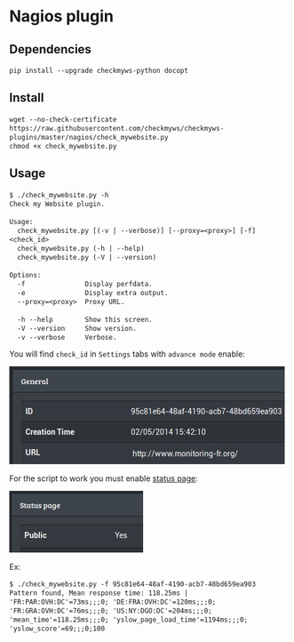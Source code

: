 # Nagios plugin

## Dependencies

    pip install --upgrade checkmyws-python docopt

## Install
```
wget --no-check-certificate https://raw.githubusercontent.com/checkmyws/checkmyws-plugins/master/nagios/check_mywebsite.py
chmod +x check_mywebsite.py
```

## Usage

```
$ ./check_mywebsite.py -h
Check my Website plugin.

Usage:
  check_mywebsite.py [(-v | --verbose)] [--proxy=<proxy>] [-f] <check_id>
  check_mywebsite.py (-h | --help)
  check_mywebsite.py (-V | --version)

Options:
  -f               Display perfdata.
  -e               Display extra output.
  --proxy=<proxy>  Proxy URL.
  
  -h --help        Show this screen.
  -V --version     Show version.
  -v --verbose     Verbose.
```

You will find `check_id` in `Settings` tabs with `advance mode` enable:

![](../doc/check_id.jpg)


For the script to work you must enable [status page](http://wooster.checkmy.ws/2014/05/checkmyws-status-page/):

![](../doc/status_page.jpg)

Ex:

    $ ./check_mywebsite.py -f 95c81e64-48af-4190-acb7-48bd659ea903
    Pattern found, Mean response time: 118.25ms | 'FR:PAR:OVH:DC'=73ms;;;0; 'DE:FRA:OVH:DC'=120ms;;;0; 'FR:GRA:OVH:DC'=76ms;;;0; 'US:NY:DGO:DC'=204ms;;;0; 'mean_time'=118.25ms;;;0; 'yslow_page_load_time'=1194ms;;;0; 'yslow_score'=69;;;0;100
